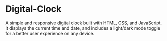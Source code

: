 # Digital-Clock
A simple and responsive digital clock built with HTML, CSS, and JavaScript. It displays the current time and date, and includes a light/dark mode toggle for a better user experience on any device.
